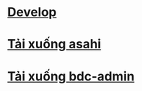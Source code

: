 # [Develop][develop]
[npm]: https://github.com/phamha98/hi/blob/master/ReactNative/Npm.md
[code]: https://github.com/phamha98/hi/blob/master/ReactNative/Code.md
[code2]: https://github.com/phamha98/hi/blob/master/ReactNative/Code2.md
[develop]: https://github.com/phamha98/hi/blob/master/ReactNative/Develop.md

# [Tải xuống asahi][asahi]
[asahi]:https://drive.google.com/file/d/1DiKMX0T7eeA7QYdvyPybQsAtVYo_7_Fy/view?usp=sharing

# [Tải xuống bdc-admin][bdc-admin]
[bdc-admin]: https://drive.google.com/file/d/1qwoAnlR1F2Jf91czDnTVivSgO8Otze2k/view?usp=sharing
